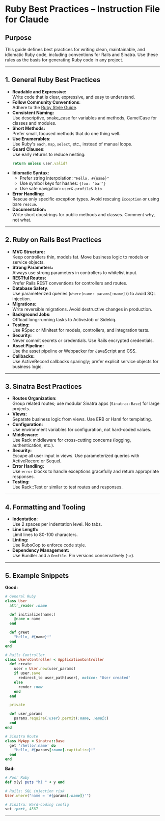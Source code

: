 # Ruby Best Practices – Instruction File for Claude

## Purpose
This guide defines best practices for writing clean, maintainable, and idiomatic Ruby code, including conventions for Rails and Sinatra. Use these rules as the basis for generating Ruby code in any project.

---

## 1. General Ruby Best Practices

- **Readable and Expressive:**  
  Write code that is clear, expressive, and easy to understand.
- **Follow Community Conventions:**  
  Adhere to the [Ruby Style Guide](https://rubystyle.guide/).
- **Consistent Naming:**  
  Use descriptive, snake_case for variables and methods, CamelCase for classes and modules.
- **Short Methods:**  
  Prefer small, focused methods that do one thing well.
- **Use Enumerables:**  
  Use Ruby's `each`, `map`, `select`, etc., instead of manual loops.
- **Guard Clauses:**  
  Use early returns to reduce nesting:
  ```ruby
  return unless user.valid?
  ```
- **Idiomatic Syntax:**
  - Prefer string interpolation: `"Hello, #{name}"`
  - Use symbol keys for hashes: `{foo: "bar"}`
  - Use safe navigation: `user&.profile&.bio`
- **Error Handling:**  
  Rescue only specific exception types. Avoid rescuing `Exception` or using bare `rescue`.
- **Documentation:**  
  Write short docstrings for public methods and classes. Comment why, not what.

---

## 2. Ruby on Rails Best Practices

- **MVC Structure:**  
  Keep controllers thin, models fat. Move business logic to models or service objects.
- **Strong Parameters:**  
  Always use strong parameters in controllers to whitelist input.
- **RESTful Routes:**  
  Prefer Rails REST conventions for controllers and routes.
- **Database Safety:**  
  Use parameterized queries (`where(name: params[:name])`) to avoid SQL injection.
- **Migrations:**  
  Write reversible migrations. Avoid destructive changes in production.
- **Background Jobs:**  
  Offload long-running tasks to ActiveJob or Sidekiq.
- **Testing:**  
  Use RSpec or Minitest for models, controllers, and integration tests.
- **Security:**  
  Never commit secrets or credentials. Use Rails encrypted credentials.
- **Asset Pipeline:**  
  Use the asset pipeline or Webpacker for JavaScript and CSS.
- **Callbacks:**  
  Use ActiveRecord callbacks sparingly; prefer explicit service objects for business logic.

---

## 3. Sinatra Best Practices

- **Routes Organization:**  
  Group related routes; use modular Sinatra apps (`Sinatra::Base`) for large projects.
- **Views:**  
  Separate business logic from views. Use ERB or Haml for templating.
- **Configuration:**  
  Use environment variables for configuration, not hard-coded values.
- **Middleware:**  
  Use Rack middleware for cross-cutting concerns (logging, authentication, etc.).
- **Security:**  
  Escape all user input in views. Use parameterized queries with ActiveRecord or Sequel.
- **Error Handling:**  
  Use `error` blocks to handle exceptions gracefully and return appropriate responses.
- **Testing:**  
  Use Rack::Test or similar to test routes and responses.

---

## 4. Formatting and Tooling

- **Indentation:**  
  Use 2 spaces per indentation level. No tabs.
- **Line Length:**  
  Limit lines to 80-100 characters.
- **Linting:**  
  Use RuboCop to enforce code style.
- **Dependency Management:**  
  Use Bundler and a `Gemfile`. Pin versions conservatively (`~>`).

---

## 5. Example Snippets

**Good:**

```ruby
# General Ruby
class User
  attr_reader :name

  def initialize(name:)
    @name = name
  end

  def greet
    "Hello, #{name}!"
  end
end

# Rails Controller
class UsersController < ApplicationController
  def create
    user = User.new(user_params)
    if user.save
      redirect_to user_path(user), notice: "User created"
    else
      render :new
    end
  end

  private

  def user_params
    params.require(:user).permit(:name, :email)
  end
end

# Sinatra Route
class MyApp < Sinatra::Base
  get '/hello/:name' do
    "Hello, #{params[:name].capitalize}!"
  end
end
```

**Bad:**

```ruby
# Poor Ruby
def x(y) puts "hi " + y end

# Rails: SQL injection risk
User.where("name = '#{params[:name]}'")

# Sinatra: Hard-coding config
set :port, 4567
```

---